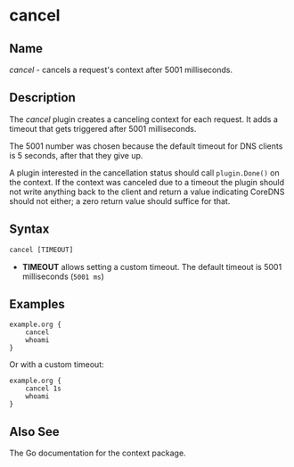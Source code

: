 # cancel

## Name

*cancel* - cancels a request's context after 5001 milliseconds.

## Description

The *cancel* plugin creates a canceling context for each request. It adds a timeout that gets
triggered after 5001 milliseconds.

The 5001 number was chosen because the default timeout for DNS clients is 5 seconds, after that they
give up.

A plugin interested in the cancellation status should call `plugin.Done()` on the context. If the
context was canceled due to a timeout the plugin should not write anything back to the client and
return a value indicating CoreDNS should not either; a zero return value should suffice for that.

## Syntax

~~~ txt
cancel [TIMEOUT]
~~~

* **TIMEOUT** allows setting a custom timeout. The default timeout is 5001 milliseconds (`5001 ms`)

## Examples

~~~ corefile
example.org {
    cancel
    whoami
}
~~~

Or with a custom timeout:

~~~ corefile
example.org {
    cancel 1s
    whoami
}
~~~

## Also See

The Go documentation for the context package.
